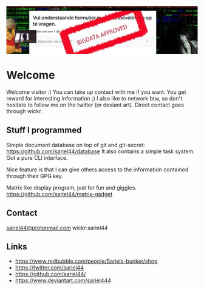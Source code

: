 <img src="0.jpg" style="display: block; align:left" />

# Welcome

Welcome visitor :) You can take up contact with me if you want. You get reward for interesting information ;)
I also like to network btw, so don't hesitate to follow me on the twitter (or deviant art). Direct contact goes through wickr.

## Stuff I programmed

Simple document database on top of git and git-secret: https://github.com/sariel44/database
It also contains a simple task system. Got a pure CLI interface.

Nice feature is that I can give others access to the information contained through their GPG key. 

Matrix like display program, just for fun and giggles. https://github.com/sariel44/matrix-gadget

## Contact

sariel44@protonmail.com
wickr:sariel44

## Links

* https://www.redbubble.com/people/Sariels-bunker/shop
* https://twitter.com/sariel44
* https://github.com/sariel44/
* https://www.deviantart.com/sariel444
